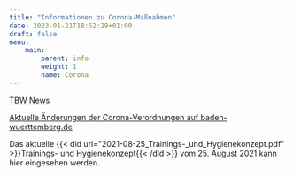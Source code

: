 ```yaml
---
title: "Informationen zu Corona-Maßnahmen"
date: 2023-01-21T18:52:29+01:00
draft: false
menu:
    main:
        parent: info
        weight: 1
        name: Corona
---
```



[TBW News](https://www.tbw.de/home/news/ "TBW News")

[Aktuelle Änderungen der Corona-Verordnungen auf baden-wuerttemberg.de](https://www.baden-wuerttemberg.de/de/service/alle-meldungen/meldung/pid/aktuelle-aenderungen-der-corona-verordnungen/?&pk_medium=messenger&pk_campaign=210626_mes&pk_source=mes&pk_keyword=coronavo "Aktuelle Änderungen der Corona-Verordnungen auf baden-wuerttemberg.de")

Das aktuelle {{< dld url="2021-08-25_Trainings-_und_Hygienekonzept.pdf" >}}Trainings- und Hygienekonzept{{< /dld >}} vom 25. August 2021 kann hier eingesehen werden.

